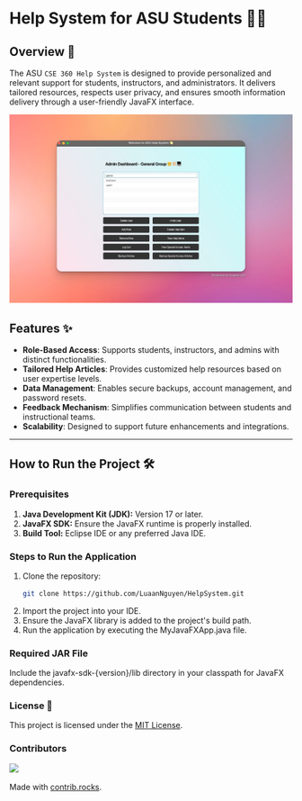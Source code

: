 # Help System for ASU Students 🧑‍🏫

## Overview 🚀
The ASU `CSE 360 Help System` is designed to provide personalized and relevant support for students, instructors, and administrators. It delivers tailored resources, respects user privacy, and ensures smooth information delivery through a user-friendly JavaFX interface.

![Photo](/application.jpg)

## Features ✨
- **Role-Based Access**: Supports students, instructors, and admins with distinct functionalities.
- **Tailored Help Articles**: Provides customized help resources based on user expertise levels.
- **Data Management**: Enables secure backups, account management, and password resets.
- **Feedback Mechanism**: Simplifies communication between students and instructional teams.
- **Scalability**: Designed to support future enhancements and integrations.

---

## How to Run the Project 🛠️
### Prerequisites
1. **Java Development Kit (JDK):** Version 17 or later.
2. **JavaFX SDK:** Ensure the JavaFX runtime is properly installed.
3. **Build Tool:** Eclipse IDE or any preferred Java IDE.

### Steps to Run the Application
1. Clone the repository:
   ```bash
   git clone https://github.com/LuaanNguyen/HelpSystem.git
    ```
2. Import the project into your IDE.
3. Ensure the JavaFX library is added to the project's build path.
4. Run the application by executing the MyJavaFXApp.java file.

### Required JAR File
Include the javafx-sdk-{version}/lib directory in your classpath for JavaFX dependencies.

### License 📝
This project is licensed under the [MIT License](https://opensource.org/license/mit).

### Contributors 
<a href="https://github.com/LuaanNguyen/HelpSystem/graphs/contributors">
  <img src="https://contrib.rocks/image?repo=LuaanNguyen/HelpSystem" />
</a>

Made with [contrib.rocks](https://contrib.rocks).
